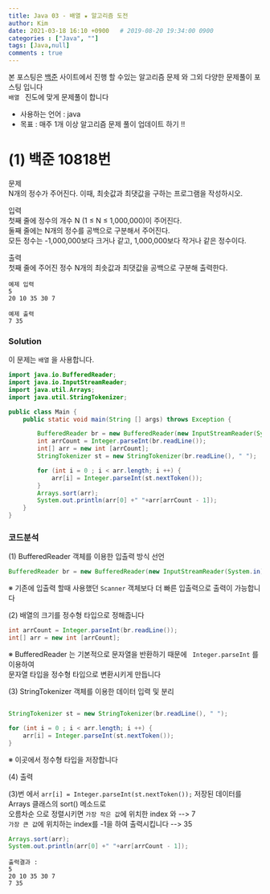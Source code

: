 ```yaml
---
title: Java 03 - 배열 ★ 알고리즘 도전
author: Kim
date: 2021-03-18 16:10 +0900   # 2019-08-20 19:34:00 0900
categories : ["Java", ""]
tags: [Java,null]
comments : true
---
```

본 포스팅은 <a href = "https://www.acmicpc.net/">백준</a> 사이트에서 진행 할 수있는 알고리즘 문제 와 그외 다양한 문제풀이 포스팅 입니다<br>
``배열 `` 진도에 맞게 문제풀이 합니다<br>

* 사용하는 언어 : java
* 목표 : 매주 1개 이상 알고리즘 문제 풀이 업데이트 하기 !!<br>


# (1) 백준 10818번

문제<br>
N개의 정수가 주어진다. 이때, 최솟값과 최댓값을 구하는 프로그램을 작성하시오.<br>

입력<br>
첫째 줄에 정수의 개수 N (1 ≤ N ≤ 1,000,000)이 주어진다.<br>
둘째 줄에는 N개의 정수를 공백으로 구분해서 주어진다.<br>
모든 정수는 -1,000,000보다 크거나 같고, 1,000,000보다 작거나 같은 정수이다.<br>

출력<br>
첫째 줄에 주어진 정수 N개의 최솟값과 최댓값을 공백으로 구분해 출력한다.<br>

```
예제 입력  
5
20 10 35 30 7

예제 출력 
7 35
```

### Solution

이 문제는 ``` 배열 ``` 을 사용합니다.<br>

```java
import java.io.BufferedReader;
import java.io.InputStreamReader;
import java.util.Arrays;
import java.util.StringTokenizer;

public class Main {
    public static void main(String [] args) throws Exception {

        BufferedReader br = new BufferedReader(new InputStreamReader(System.in));
        int arrCount = Integer.parseInt(br.readLine());
        int[] arr = new int [arrCount];
        StringTokenizer st = new StringTokenizer(br.readLine(), " ");

        for (int i = 0 ; i < arr.length; i ++) {
            arr[i] = Integer.parseInt(st.nextToken());
        }
        Arrays.sort(arr);
        System.out.println(arr[0] +" "+arr[arrCount - 1]);
    }
}
```

### 코드분석

(1) BufferedReader 객체를 이용한 입출력 방식 선언<br>

```java
BufferedReader br = new BufferedReader(new InputStreamReader(System.in));
```
※ 기존에 입출력 할때 사용했던 ```Scanner``` 객체보다 더 빠른 입출력으로 출력이 가능합니다<br>


(2) 배열의 크기를 정수형 타입으로 정해줍니다<br>

``` java
int arrCount = Integer.parseInt(br.readLine());
int[] arr = new int [arrCount];
```
※ BufferedReader 는 기본적으로 문자열을 반환하기 때문에 ``` Integer.parseInt``` 를 이용하여<br>
문자열 타입을 정수형 타입으로 변환시키게 만듭니다<br>


(3) StringTokenizer 객체를 이용한 데이터 입력 및 분리

```java

StringTokenizer st = new StringTokenizer(br.readLine(), " ");

for (int i = 0 ; i < arr.length; i ++) {
    arr[i] = Integer.parseInt(st.nextToken());
}
```
※ 이곳에서 정수형 타입을 저장합니다

(4) 출력<br>

(3)번 에서 ``arr[i] = Integer.parseInt(st.nextToken());`` 저장된 데이터를 Arrays 클래스의 sort() 메소드로<br>
오름차순 으로 정렬시키면 ```가장 작은 값```에 위치한 index 와 --> 7<br>
```가장 큰 값```에 위치하는 index를 -1을 하여 출력시킵니다 --> 35<br>

```java
Arrays.sort(arr);
System.out.println(arr[0] +" "+arr[arrCount - 1]);
```

```
출력결과 :
5
20 10 35 30 7
7 35
```